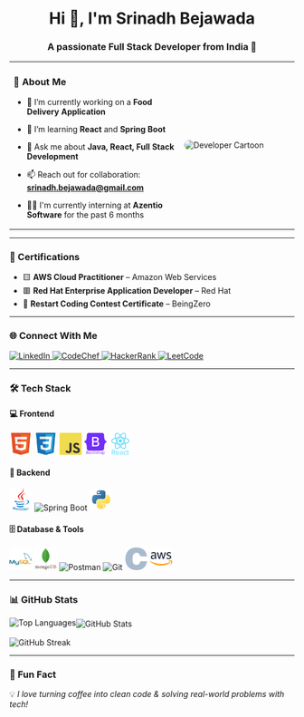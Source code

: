 <h1 align="center">Hi 👋, I'm Srinadh Bejawada</h1>
<h3 align="center">A passionate Full Stack Developer from India 🚀</h3>



<table>
  <tr>
    <td width="60%">
      
### 🚀 About Me

- 🔭 I’m currently working on a **Food Delivery Application**
- 🌱 I’m learning **React** and **Spring Boot**
- 💬 Ask me about **Java, React, Full Stack Development**
- 📫 Reach out for collaboration: **srinadh.bejawada@gmail.com**
- 🧑‍💻 I'm currently interning at **Azentio Software** for the past 6 months

    </td>
    <td>
      <img src="https://img.freepik.com/vecteurs-libre/hacker-exploitant-illustration-icone-dessin-anime-pour-ordinateur-portable-concept-icone-technologie-isole-style-bande-dessinee-plat_138676-2387.jpg?semt=ais_hybrid&w=740" 
           alt="Developer Cartoon" 
           width="250" 
           style="border-radius: 15px;" />
    </td>
  </tr>
</table>

---

### 🏅 Certifications

- 🟨 **AWS Cloud Practitioner** – Amazon Web Services  
- 🟥 **Red Hat Enterprise Application Developer** – Red Hat  
- 🔁 **Restart Coding Contest Certificate** – BeingZero

---

### 🌐 Connect With Me

<p align="left">
  <a href="https://linkedin.com/in/hsrinadh-chowdary-bejawada-528660226/" target="_blank">
    <img src="https://img.shields.io/badge/LinkedIn-0A66C2?style=for-the-badge&logo=linkedin&logoColor=white" alt="LinkedIn"/>
  </a>
  <a href="https://www.codechef.com/users/srinadh_9999" target="_blank">
    <img src="https://img.shields.io/badge/CodeChef-5B4638?style=for-the-badge&logo=codechef&logoColor=white" alt="CodeChef"/>
  </a>
  <a href="https://www.hackerrank.com/sri2100030051" target="_blank">
    <img src="https://img.shields.io/badge/HackerRank-2EC866?style=for-the-badge&logo=hackerrank&logoColor=white" alt="HackerRank"/>
  </a>
  <a href="https://leetcode.com/srinadhbejawada/" target="_blank">
    <img src="https://img.shields.io/badge/LeetCode-FFA116?style=for-the-badge&logo=leetcode&logoColor=black" alt="LeetCode"/>
  </a>
</p>

---

### 🛠️ Tech Stack

#### 💻 Frontend
<p>
  <img src="https://raw.githubusercontent.com/devicons/devicon/master/icons/html5/html5-original.svg" alt="HTML5" width="40" height="40"/>
  <img src="https://raw.githubusercontent.com/devicons/devicon/master/icons/css3/css3-original.svg" alt="CSS3" width="40" height="40"/>
  <img src="https://raw.githubusercontent.com/devicons/devicon/master/icons/javascript/javascript-original.svg" alt="JavaScript" width="40" height="40"/>
  <img src="https://raw.githubusercontent.com/devicons/devicon/master/icons/bootstrap/bootstrap-plain-wordmark.svg" alt="Bootstrap" width="40" height="40"/>
  <img src="https://raw.githubusercontent.com/devicons/devicon/master/icons/react/react-original-wordmark.svg" alt="React" width="40" height="40"/>
</p>

#### 🧰 Backend
<p>
  <img src="https://raw.githubusercontent.com/devicons/devicon/master/icons/java/java-original.svg" alt="Java" width="40" height="40"/>
  <img src="https://www.vectorlogo.zone/logos/springio/springio-icon.svg" alt="Spring Boot" width="40" height="40"/>
  <img src="https://raw.githubusercontent.com/devicons/devicon/master/icons/python/python-original.svg" alt="Python" width="40" height="40"/>
</p>

#### 🗄️ Database & Tools
<p>
  <img src="https://raw.githubusercontent.com/devicons/devicon/master/icons/mysql/mysql-original-wordmark.svg" alt="MySQL" width="40" height="40"/>
  <img src="https://raw.githubusercontent.com/devicons/devicon/master/icons/mongodb/mongodb-original-wordmark.svg" alt="MongoDB" width="40" height="40"/>
  <img src="https://www.vectorlogo.zone/logos/getpostman/getpostman-icon.svg" alt="Postman" width="40" height="40"/>
  <img src="https://www.vectorlogo.zone/logos/git-scm/git-scm-icon.svg" alt="Git" width="40" height="40"/>
  <img src="https://raw.githubusercontent.com/devicons/devicon/master/icons/c/c-original.svg" alt="C" width="40" height="40"/>
  <img src="https://raw.githubusercontent.com/devicons/devicon/master/icons/amazonwebservices/amazonwebservices-original-wordmark.svg" alt="AWS" width="40" height="40"/>
</p>

---

### 📊 GitHub Stats

<p>
  <img align="left" src="https://github-readme-stats.vercel.app/api/top-langs?username=srinadhchowdary&show_icons=true&locale=en&layout=compact" alt="Top Languages" />
</p>

<p>
  <img align="center" src="https://github-readme-stats.vercel.app/api?username=srinadhchowdary&show_icons=true&locale=en" alt="GitHub Stats" />
</p>

<p>
  <img align="center" src="https://github-readme-streak-stats.herokuapp.com/?user=srinadhchowdary" alt="GitHub Streak" />
</p>

---

### 🧠 Fun Fact

💡 *I love turning coffee into clean code & solving real-world problems with tech!*
